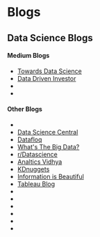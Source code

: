 # Blogs

## Data Science Blogs

#### Medium Blogs 

- [Towards Data Science](https://medium.com/towards-data-science)
- [Data Driven Investor](https://medium.datadriveninvestor.com/)
- []()
- []()

#### Other Blogs
- 
- [Data Science Central](https://www.datasciencecentral.com/)
- [Datafloq](https://datafloq.com/)
- [What's The Big Data?](https://whatsthebigdata.com/)
- [r/Datascience](https://www.reddit.com/r/datascience/)
- [Analtics Vidhya](https://www.analyticsvidhya.com/)
- [KDnuggets](https://www.kdnuggets.com/)
- [Information is Beautiful](https://informationisbeautiful.net/)
- [Tableau Blog](https://www.tableau.com/about/blog)
- []()
- []()
- []()
- []()
- []()
- 
